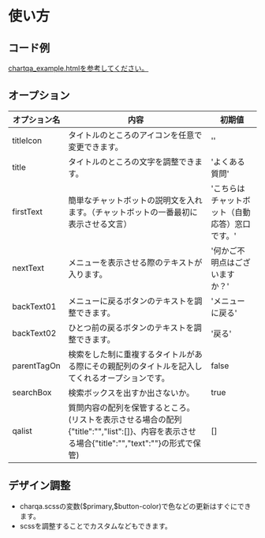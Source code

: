 <div>
  <h1>使い方</h3>
  <div>
    <h2>コード例</h2>
    <div><a href="https://github.com/beomsu6567/simple-chartqa/blob/main/chartqa_example.html" target="_blank">chartqa_example.htmlを参考してください。</a></div>
  </div>
  <div>
    <h2>オープション</h2>
    <table>
      <thead>
        <th>オプション名</th>
        <th>内容</th>
        <th>初期値</th>
      </thead>
      <tbody>
        <tr>
          <td>titleIcon</td>
          <td>タイトルのところのアイコンを任意で変更できます。</td>
          <td>''</td>
        </tr>
        <tr>
          <td>title</td>
          <td>タイトルのところの文字を調整できます。</td>
          <td>'よくある質問'</td>
        </tr>
        <tr>
          <td>firstText</td>
          <td>簡単なチャットボットの説明文を入れます。（チャットボットの一番最初に表示させる文言）</td>
          <td>'こちらはチャットボット（自動応答）窓口です。'</td>
        </tr>
        <tr>
          <td>nextText</td>
          <td>メニューを表示させる際のテキストが入ります。</td>
          <td>'何かご不明点はございますか？'</td>
        </tr>
        <tr>
          <td>backText01</td>
          <td>メニューに戻るボタンのテキストを調整できます。</td>
          <td>'メニューに戻る'</td>
        </tr>
        <tr>
          <td>backText02</td>
          <td>ひとつ前の戻るボタンのテキストを調整できます。</td>
          <td>'戻る'</td>
        </tr>
        <tr>
          <td>parentTagOn</td>
          <td>検索をした制に重複するタイトルがある際にその親配列のタイトルを記入してくれるオープションです。</td>
          <td>false</td>
        </tr>
        <tr>
          <td>searchBox</td>
          <td>検索ボックスを出すか出さないか。</td>
          <td>true</td>
        </tr>
        <tr>
          <td>qalist</td>
          <td>質問内容の配列を保管するところ。(リストを表示させる場合の配列{"title":"","list":[]}、内容を表示させる場合{"title":"","text":""}の形式で保管)</td>
          <td>[]</td>
        </tr>
      </tbody>
    </table>
  </div>
  <div>
    <h2>デザイン調整</h2>
    <ul>
      <li>charqa.scssの変数($primary,$button-color)で色などの更新はすぐにできます。</li>
      <li>scssを調整することでカスタムなどもできます。</li>
    </ul>
  </div>
</div>
